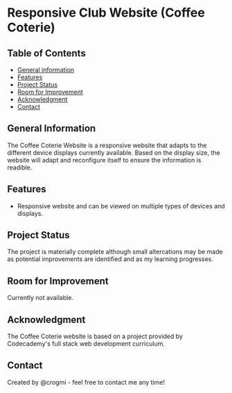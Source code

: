 # Responsive Club Website (Coffee Coterie)

## Table of Contents

- [General information](#general-information)
- [Features](#features)
- [Project Status](#project-status)
- [Room for Improvement](#room-for-improvement)
- [Acknowledgment](#acknowledgment)
- [Contact](#contact)


## General Information

The Coffee Coterie Website is a responsive website that adapts to the different device displays currently available. Based on the display size, the website will adapt and reconfigure itself to ensure the information is readible.

## Features

- Responsive website and can be viewed on multiple types of devices and displays.

## Project Status

The project is materially complete although small altercations may be made as potential improvements are identified and as my learning progresses.

## Room for Improvement

Currently not available.

## Acknowledgment

The Coffee Coterie website is based on a project provided by Codecademy's full stack web development curriculum.

## Contact

Created by @crogmi - feel free to contact me any time!

